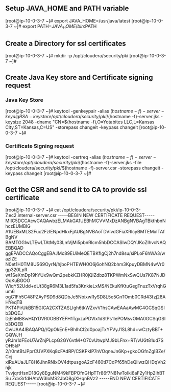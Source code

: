 ## Setup JAVA_HOME and PATH variable

[root@ip-10-0-3-7 ~]# export JAVA_HOME=/usr/java/latest
[root@ip-10-0-3-7 ~]# export PATH=$JAVA_HOME/bin:$PATH


## Create a Directory for ssl certificates

[root@ip-10-0-3-7 ~]# mkdir -p /opt/cloudera/security/pki
[root@ip-10-0-3-7 ~]# 

## Create Java Key store and Certificate signing request

### Java Key Store
[root@ip-10-0-3-7 ~]# keytool -genkeypair -alias $(hostname -f)-server -keyalg RSA -keystore /opt/cloudera/security/pki/$(hostname -f)-server.jks -keysize 2048 -dname "CN=$(hostname -f),O=Yotabites LLC,L=Kansas City,ST=Kansas,C=US" -storepass changeit -keypass changeit
[root@ip-10-0-3-7 ~]# 

### Certificate Signing request
[root@ip-10-0-3-7 ~]# keytool -certreq -alias $(hostname -f)-server -keystore /opt/cloudera/security/pki/$(hostname -f)-server.jks -file /opt/cloudera/security/pki/$(hostname -f)-server.csr -storepass changeit -keypass changeit
[root@ip-10-0-3-7 ~]#

## Get the CSR and send it to CA to provide ssl certificate

[root@ip-10-0-3-7 ~]# cat /opt/cloudera/security/pki/ip-10-0-3-7.ec2.internal-server.csr 
-----BEGIN NEW CERTIFICATE REQUEST-----
MIIC5DCCAcwCAQAwbzELMAkGA1UEBhMCVVMxDzANBgNVBAgTBkthbnNhczEUMBIG
A1UEBxMLS2Fuc2FzIENpdHkxFjAUBgNVBAoTDVlvdGFiaXRlcyBMTEMxITAfBgNV
BAMTGGlwLTEwLTAtMy03LmVjMi5pbnRlcm5hbDCCASIwDQYJKoZIhvcNAQEBBQAD
ggEPADCCAQoCggEBAJMc89EUiMeQETBKflgCj2h7nd8su/siPLoF6hWA3/wazlZE
N0et1H0TM8US69OyrN/hjboPHTEWH0O6j6ohNQ2bhm3KpuyDBMN4wVr0gp320LpR
wt1SeXmDp19hYUx9wQm2pebkKZHR0jQIZdbz8TKPWmNxSwQUs7K87NJDOqKuBGOO
WiqY52Udd+dUt38gR6M3L1ad5fa3KnkieLxMS/NEkuKfKtuGegTnuzTxVrqhGum6
ogG1Fh5C48PZAyPSD9d8QDbJe5NbixwRySD8L5e5GnTOmb0CRd43fzj28AHYeqTB
PKT4PirUkBB15GICA2CXTZASLIgh6tkWZxvV1hsCAwEAAaAwMC4GCSqGSIb3DQEJ
DjEhMB8wHQYDVR0OBBYEFH1TgxzaPDVlx1dStPs1lePOMsvOMA0GCSqGSIb3DQEB
CwUAA4IBAQAPQ//QpOkEnE+BhIhCI2d0poajTxYFVyJ1SL8hd+wCztyBBT+GQWJH
yRJm1dFEoU7ArZnjPLcpG2GY6vtM+O70vUtwpMJ9bLFnx+RT/vUGt81ud7SOH5kP
2/r0mtBtJPprCUVPXKq8cFAdRP/CSKPkIP7nVOqneJn6Kp+gkoOGfnZgIBZe/Ccj
xiRuAUaJLF8H6JhnRNIxOV4dtpusgoA2cF460tI7CdPf65hDeQilwzQHDqVh2njk
TvvjqrtHsnD18Gy8EguNM49kFBPOfnGHpTTr86f7N81wToIki6aF2y1Hp2IhBTSu
Zdv3rfdHAtxW3IoMS2JbO8giXHqnBVz2
-----END NEW CERTIFICATE REQUEST-----
[root@ip-10-0-3-7 ~]# 



